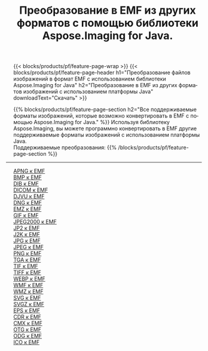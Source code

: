 ﻿---
title: Преобразование в EMF из других форматов с помощью библиотеки Aspose.Imaging for Java. 
weight: 3920
url: /ru/java/conversion/to/emf 
lang: ru
langdirlevel: 2
locales: zh-hans,ja,it,ru,de,es,fr,nl,id,lt,pl,pt,vi,tr,ko,zh-hant,ar,hi,th,sv,cs,uk,he
description: Используя Aspose.Imaging, вы можете конвертировать в EMF другие форматы с помощью Java.
---

{{< blocks/products/pf/feature-page-wrap >}}
{{< blocks/products/pf/feature-page-header h1="Преобразование файлов изображений в формат EMF с использованием библиотеки Aspose.Imaging for Java" h2="Преобразование в EMF из других форматов изображений с использованием платформы Java" downloadText="Скачать" >}}


{{% blocks/products/pf/feature-page-section  h2="Все поддерживаемые форматы изображений, которые возможно конвертировать в EMF с помощью Aspose.Imaging for Java." %}}
Используя библиотеку Aspose.Imaging, вы можете программно конвертировать в EMF другие поддерживаемые форматы изображений с использованием платформы Java.
<br/>
Поддерживаемые преобразования:
{{% /blocks/products/pf/feature-page-section %}}
<div class="container-fluid productfamilypage bg-gray">
    <div class="convertypes bg-gray agp-content section">
        <div class="container">
		<hr style="margin-left:-20px;"/>
		<div class="row other-converters">
		    <div class='col-md-2 other-converter remove-lp remove-rp'><a href="/imaging/ru/java/conversion/apng-to-emf" >APNG к EMF</a></div>
<div class='col-md-2 other-converter remove-lp remove-rp'><a href="/imaging/ru/java/conversion/bmp-to-emf" >BMP к EMF</a></div>
<div class='col-md-2 other-converter remove-lp remove-rp'><a href="/imaging/ru/java/conversion/dib-to-emf" >DIB к EMF</a></div>
<div class='col-md-2 other-converter remove-lp remove-rp'><a href="/imaging/ru/java/conversion/dicom-to-emf" >DICOM к EMF</a></div>
<div class='col-md-2 other-converter remove-lp remove-rp'><a href="/imaging/ru/java/conversion/djvu-to-emf" >DJVU к EMF</a></div>
<div class='col-md-2 other-converter remove-lp remove-rp'><a href="/imaging/ru/java/conversion/dng-to-emf" >DNG к EMF</a></div>
<div class='col-md-2 other-converter remove-lp remove-rp'><a href="/imaging/ru/java/conversion/emz-to-emf" >EMZ к EMF</a></div>
<div class='col-md-2 other-converter remove-lp remove-rp'><a href="/imaging/ru/java/conversion/gif-to-emf" >GIF к EMF</a></div>
<div class='col-md-2 other-converter remove-lp remove-rp'><a href="/imaging/ru/java/conversion/jpeg2000-to-emf" >JPEG2000 к EMF</a></div>
<div class='col-md-2 other-converter remove-lp remove-rp'><a href="/imaging/ru/java/conversion/jp2-to-emf" >JP2 к EMF</a></div>
<div class='col-md-2 other-converter remove-lp remove-rp'><a href="/imaging/ru/java/conversion/j2k-to-emf" >J2K к EMF</a></div>
<div class='col-md-2 other-converter remove-lp remove-rp'><a href="/imaging/ru/java/conversion/jpg-to-emf" >JPG к EMF</a></div>
<div class='col-md-2 other-converter remove-lp remove-rp'><a href="/imaging/ru/java/conversion/jpeg-to-emf" >JPEG к EMF</a></div>
<div class='col-md-2 other-converter remove-lp remove-rp'><a href="/imaging/ru/java/conversion/png-to-emf" >PNG к EMF</a></div>
<div class='col-md-2 other-converter remove-lp remove-rp'><a href="/imaging/ru/java/conversion/tga-to-emf" >TGA к EMF</a></div>
<div class='col-md-2 other-converter remove-lp remove-rp'><a href="/imaging/ru/java/conversion/tif-to-emf" >TIF к EMF</a></div>
<div class='col-md-2 other-converter remove-lp remove-rp'><a href="/imaging/ru/java/conversion/tiff-to-emf" >TIFF к EMF</a></div>
<div class='col-md-2 other-converter remove-lp remove-rp'><a href="/imaging/ru/java/conversion/webp-to-emf" >WEBP к EMF</a></div>
<div class='col-md-2 other-converter remove-lp remove-rp'><a href="/imaging/ru/java/conversion/wmf-to-emf" >WMF к EMF</a></div>
<div class='col-md-2 other-converter remove-lp remove-rp'><a href="/imaging/ru/java/conversion/wmz-to-emf" >WMZ к EMF</a></div>
<div class='col-md-2 other-converter remove-lp remove-rp'><a href="/imaging/ru/java/conversion/svg-to-emf" >SVG к EMF</a></div>
<div class='col-md-2 other-converter remove-lp remove-rp'><a href="/imaging/ru/java/conversion/svgz-to-emf" >SVGZ к EMF</a></div>
<div class='col-md-2 other-converter remove-lp remove-rp'><a href="/imaging/ru/java/conversion/eps-to-emf" >EPS к EMF</a></div>
<div class='col-md-2 other-converter remove-lp remove-rp'><a href="/imaging/ru/java/conversion/cdr-to-emf" >CDR к EMF</a></div>
<div class='col-md-2 other-converter remove-lp remove-rp'><a href="/imaging/ru/java/conversion/cmx-to-emf" >CMX к EMF</a></div>
<div class='col-md-2 other-converter remove-lp remove-rp'><a href="/imaging/ru/java/conversion/otg-to-emf" >OTG к EMF</a></div>
<div class='col-md-2 other-converter remove-lp remove-rp'><a href="/imaging/ru/java/conversion/odg-to-emf" >ODG к EMF</a></div>
<div class='col-md-2 other-converter remove-lp remove-rp'><a href="/imaging/ru/java/conversion/ico-to-emf" >ICO к EMF</a></div>
                </div>
        </div>
    </div>
</div>
<br/>

